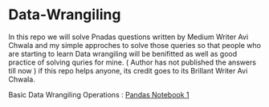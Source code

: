 # Data-Wrangiling

In this repo we will solve Pnadas questions written by Medium Writer Avi Chwala and my simple approches to solve those queries so that people who are starting to learn Data wrangiling will be benifitted as well as good practice of solving quries for mine. ( Author has not published the answers till now ) if this repo helps anyone, its credit goes to its Brillant Writer Avi Chwala.

Basic Data Wrangiling Operations  : [ Pandas Notebook 1](https://deepnote.com/workspace/hari-kadam-9968-dabc899f-60aa-4930-8e26-99e6c496689a/project/Pandas-Notebook-1-a6a35531-db8c-4b08-afe8-d7a676d0b2d6/)
